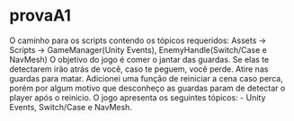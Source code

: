# provaA1
O caminho para os scripts contendo os tópicos requeridos: Assets -> Scripts -> GameManager(Unity Events), EnemyHandle(Switch/Case e NavMesh)
O objetivo do jogo é comer o jantar das guardas. 
Se elas te detectarem irão atrás de você, caso te peguem, você perde. 
Atire nas guardas para matar.
Adicionei uma função de reiniciar a cena caso perca, porém por algum motivo que desconheço as guardas param de detectar o player após o reinicio.
O jogo apresenta os seguintes tópicos: - Unity Events, Switch/Case e NavMesh.
